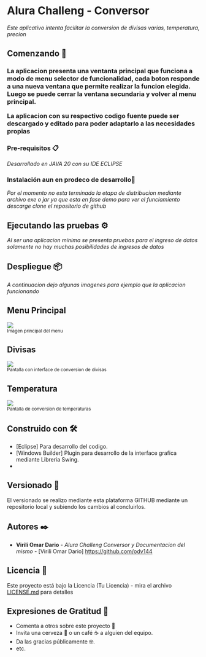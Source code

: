<h1 align="CENTER">
  
  # Alura Challeng - Conversor 
</h1>


_Este aplicativo intenta facilitar la conversion de divisas varias, temperatura, precion_

## Comenzando 🚀
<h3>
  <p>
    La aplicacion presenta una ventanta principal que funciona a modo de menu selector de funcionalidad, cada boton responde a una nueva ventana que permite realizar la funcion elegida. Luego se puede cerrar la ventana secundaria y volver al menu principal. 
  </p>
  <p>La aplicacion con su respectivo codigo fuente puede ser descargado y editado para poder adaptarlo a las necesidades propias</p>
</h3>


### Pre-requisitos 📋

_Desarrollado en JAVA 20 con su IDE ECLIPSE_


### Instalación aun en prodeco de desarrollo🔧

_Por el momento no esta terminada la etapa de distribucion mediante archivo exe o jar ya que esta en fase demo para ver el funciamiento descarge clone el repositorio de github_

## Ejecutando las pruebas ⚙️

_Al ser una aplicacion mínima se presenta pruebas para el ingreso de datos solamente no hay muchas posibilidades de ingresos de datos_


## Despliegue 📦

_A continuacion dejo algunas imagenes para ejemplo que la aplicacion funcionando_

## Menu Principal
<img src="https://i.postimg.cc/7L89Hpjb/principal.jpg"><br><sub>Imagen principal del menu

## Divisas
<img src = "https://i.postimg.cc/zXQpMLjC/divisas.jpg"><br><sub>Pantalla con interface de conversion de divisas
## Temperatura
<img src = "https://i.postimg.cc/TPV9ptX0/TempFun.jpg"><br><sub>Pantalla de conversion de temperaturas 

## Construido con 🛠️
* [Eclipse] Para desarrollo del codigo.
* [Windows Builder] Plugin para desarrollo de la interface grafica mediante Libreria Swing.
* 


## Versionado 📌
El versionado se realizo mediante esta plataforma GITHUB mediante un repositorio local y subiendo los cambios al concluirlos.

## Autores ✒️
* **Virili Omar Dario** - *Alura Challeng Conversor y Documentacion del mismo* - [Virili Omar Dario] https://github.com/odv144


## Licencia 📄

Este proyecto está bajo la Licencia (Tu Licencia) - mira el archivo [LICENSE.md](LICENSE.md) para detalles

## Expresiones de Gratitud 🎁

* Comenta a otros sobre este proyecto 📢
* Invita una cerveza 🍺 o un café ☕ a alguien del equipo. 
* Da las gracias públicamente 🤓.
* etc.

